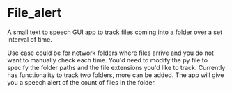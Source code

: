# File_alert

A small text to speech GUI app to track files coming into a folder over a set interval of time. 

Use case could be for network folders where files arrive and you do not want to manually check each time. You'd need to modify the py file to specify the folder paths and the file extensions you'd like to track. Currently has functionality to track two folders, more can be added. The app will give you a speech alert of the count of files in the folder.
